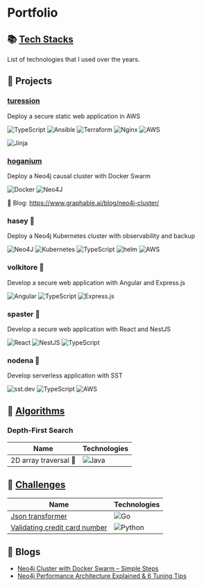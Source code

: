 # Portfolio

## :books: [Tech Stacks](https://github.com/benguegan/portfolio/blob/update-readme/tech-stack.md)

List of technologies that I used over the years. 

## :rocket: Projects

### [turession](https://github.com/benguegan/turession)

Deploy a secure static web application in AWS 

![TypeScript](https://img.shields.io/badge/typescript-%23007ACC.svg?style=for-the-badge&logo=typescript&logoColor=white) ![Ansible](https://img.shields.io/badge/ansible-%231A1918.svg?style=for-the-badge&logo=ansible&logoColor=white) ![Terraform](https://img.shields.io/badge/terraform-%235835CC.svg?style=for-the-badge&logo=terraform&logoColor=white) ![Nginx](https://img.shields.io/badge/nginx-%23009639.svg?style=for-the-badge&logo=nginx&logoColor=white) ![AWS](https://img.shields.io/badge/aws-adsrkf?style=for-the-badge&logo=amazonaws&logoColor=%23f90&color=%23232f3e%20) 

![Jinja](https://img.shields.io/badge/jinja-white.svg?style=for-the-badge&logo=jinja&logoColor=black)

### [hoganium](https://github.com/benguegan/hoganium) 

Deploy a Neo4j causal cluster with Docker Swarm

![Docker](https://img.shields.io/badge/docker-%230db7ed.svg?style=for-the-badge&logo=docker&logoColor=white) ![Neo4J](https://img.shields.io/badge/Neo4j-008CC1?style=for-the-badge&logo=neo4j&logoColor=white)

:book: Blog: https://www.graphable.ai/blog/neo4j-cluster/

### hasey :construction:

Deploy a Neo4j Kubernetes cluster with observability and backup

![Neo4J](https://img.shields.io/badge/Neo4j-008CC1?style=for-the-badge&logo=neo4j&logoColor=white) ![Kubernetes](https://img.shields.io/badge/kubernetes-%23326ce5.svg?style=for-the-badge&logo=kubernetes&logoColor=white) ![TypeScript](https://img.shields.io/badge/typescript-%23007ACC.svg?style=for-the-badge&logo=typescript&logoColor=white) ![helm](https://img.shields.io/badge/helm-dsffds?style=for-the-badge&logo=helm&color=%23091C84) ![AWS](https://img.shields.io/badge/aws-adsrkf?style=for-the-badge&logo=amazonaws&logoColor=%23f90&color=%23232f3e%20) 

### volkitore :construction:

Develop a secure web application with Angular and Express.js

![Angular](https://img.shields.io/badge/angular-%23DD0031.svg?style=for-the-badge&logo=angular&logoColor=white) ![TypeScript](https://img.shields.io/badge/typescript-%23007ACC.svg?style=for-the-badge&logo=typescript&logoColor=white) ![Express.js](https://img.shields.io/badge/express.js-%23404d59.svg?style=for-the-badge&logo=express&logoColor=%2361DAFB)

### spaster :construction:

Develop a secure web application with React and NestJS

![React](https://img.shields.io/badge/react-%2320232a.svg?style=for-the-badge&logo=react&logoColor=%2361DAFB) ![NestJS](https://img.shields.io/badge/nestjs-%23E0234E.svg?style=for-the-badge&logo=nestjs&logoColor=white) ![TypeScript](https://img.shields.io/badge/typescript-%23007ACC.svg?style=for-the-badge&logo=typescript&logoColor=white)

### nodena :construction:

Develop serverless application with SST

![sst.dev](https://img.shields.io/badge/sst-dfldf?style=for-the-badge&logo=sst&color=white) ![TypeScript](https://img.shields.io/badge/typescript-%23007ACC.svg?style=for-the-badge&logo=typescript&logoColor=white) ![AWS](https://img.shields.io/badge/aws-adsrkf?style=for-the-badge&logo=amazonaws&logoColor=%23f90&color=%23232f3e%20)


## :telescope: [Algorithms](https://github.com/benguegan/algorithms/tree/main)

### Depth-First Search 
| Name  | Technologies  |
|--|--|
|2D array traversal :construction: | ![Java](https://img.shields.io/badge/java-%23ED8B00.svg?style=for-the-badge&logo=openjdk&logoColor=white) |


## :microscope:  [Challenges](https://github.com/benguegan/challenges/tree/main)

| Name  | Technologies  |
|--|--|
|[Json transformer](https://github.com/benguegan/challenges/tree/main/json-transformer) |![Go](https://img.shields.io/badge/go-%2300ADD8.svg?style=for-the-badge&logo=go&logoColor=white)
|[Validating credit card number](https://github.com/benguegan/challenges/blob/main/validating-credit-card-number/python/validating-credit-card-number.py) | ![Python](https://img.shields.io/badge/python-3670A0?style=for-the-badge&logo=python&logoColor=ffdd54) |

## :book: Blogs

- [Neo4j Cluster with Docker Swarm – Simple Steps](https://www.graphable.ai/blog/neo4j-cluster/)
- [Neo4j Performance Architecture Explained & 6 Tuning Tips](https://www.graphable.ai/blog/neo4j-performance/)

